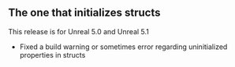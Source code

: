 ## The one that initializes structs

This release is for Unreal 5.0 and Unreal 5.1

* Fixed a build warning or sometimes error regarding uninitialized properties in structs